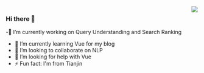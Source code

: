 <img align="right" src="https://github-readme-stats.vercel.app/api?username=yangdelu855&show_icons=true&icon_color=CE1D2D&text_color=718096&bg_color=ffffff&hide_title=true" />


### Hi there 👋

-🔭 I’m currently working on Query Understanding and Search Ranking
- 🌱 I’m currently learning Vue for my blog
- 👯 I’m looking to collaborate on NLP 
- 🤔 I’m looking for help with Vue
- ⚡ Fun fact: I'm from Tianjin
<!--
**yangdelu855/yangdelu855** is a ✨ _special_ ✨ repository because its `README.md` (this file) appears on your GitHub profile.

Here are some ideas to get you started:

- 🔭 I’m currently working on ...
- 🌱 I’m currently learning ...
- 👯 I’m looking to collaborate on ...
- 🤔 I’m looking for help with ...
- 💬 Ask me about ...
- 📫 How to reach me: ...
- 😄 Pronouns: ...
- ⚡ Fun fact: ...
-->
